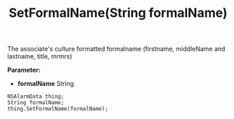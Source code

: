 ﻿---
uid: crmscript_ref_NSAlarmData_SetFormalName
title: SetFormalName(String formalName)
intellisense: NSAlarmData.SetFormalName
keywords: NSAlarmData, GetFormalName
so.topic: reference
---

The associate's culture formatted formalname (firstname, middleName and lastname, title, mrmrs)

**Parameter:** 
 - **formalName** String

```crmscript
NSAlarmData thing;
String formalName;
thing.SetFormalName(formalName);
```

